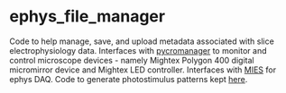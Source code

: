 # ephys_file_manager
Code to help manage, save, and upload metadata associated with slice electrophysiology data. Interfaces with [pycromanager](https://github.com/micro-manager/pycro-manager) to monitor and control microscope devices - namely Mightex Polygon 400 digital micromirror device and Mightex LED controller. Interfaces with [MIES](https://github.com/AllenInstitute/MIES) for ephys DAQ. Code to generate photostimulus patterns kept [here](https://github.com/travis-open/photostim_generation).
